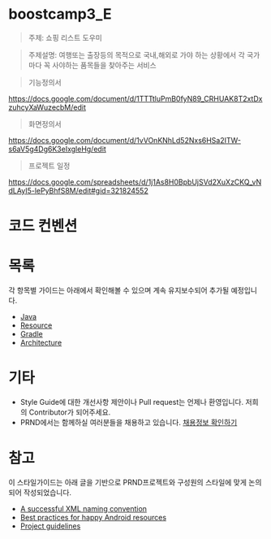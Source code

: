 # boostcamp3_E
> 주제: 쇼핑 리스트 도우미

> 주제설명: 여행또는 출장등의 목적으로 국내,해외로 가야 하는 상황에서 각 국가마다 꼭 사야하는 품목들을 찾아주는 서비스

> 기능정의서

https://docs.google.com/document/d/1TTTtluPmB0fyN89_CRHUAK8T2xtDxzuhcyXaWuzecbM/edit

> 화면정의서

https://docs.google.com/document/d/1vVOnKNhLd52Nxs6HSa2ITW-s6aV5g4Dg6K3eIxgleHg/edit

> 프로젝트 일정

https://docs.google.com/spreadsheets/d/1j1As8H0BpbUjSVd2XuXzCKQ_vNdLAyI5-lePyBhfS8M/edit#gid=321824552

# 코드 컨벤션

# 목록
각 항목별 가이드는 아래에서 확인해볼 수 있으며 계속 유지보수되어 추가될 예정입니다.
- [Java](Java.md)
- [Resource](Resource.md)
- [Gradle](Gradle.md)
- [Architecture](Architecture.md)


# 기타
- Style Guide에 대한 개선사항 제안이나 Pull request는 언제나 환영입니다. 저희의 Contributor가 되어주세요.
- PRND에서는 함께하실 여러분들을 채용하고 있습니다. [채용정보 확인하기](http://www.prnd.co.kr/category/jobs/)

# 참고
이 스타일가이드는 아래 글을 기반으로 PRND프로젝트와 구성원의 스타일에 맞게 논의되어 작성되었습니다.
- [A successful XML naming convention](https://jeroenmols.com/blog/2016/03/07/resourcenaming/)
- [Best practices for happy Android resources](https://blog.shazam.com/best-practices-for-happy-android-resources-9445c1b521d6)
- [Project guidelines](https://github.com/ribot/android-guidelines/blob/master/project_and_code_guidelines.md)
